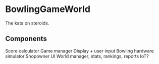 # BowlingGameWorld

The kata on steroids.

## Components

Score calculator
Game manager
Display + user input
Bowling hardware simulator
Shopowner UI
World manager; stats, rankings, reports
IoT?
